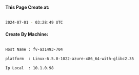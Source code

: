 
   
#### This Page Create at:

```bash

2024-07-01 - 03:28:49 UTC

```

#### Create By Machine:

```bash

Host Name : fv-az1493-704

platform  : Linux-6.5.0-1022-azure-x86_64-with-glibc2.35

Ip Local  : 10.1.0.98

```

